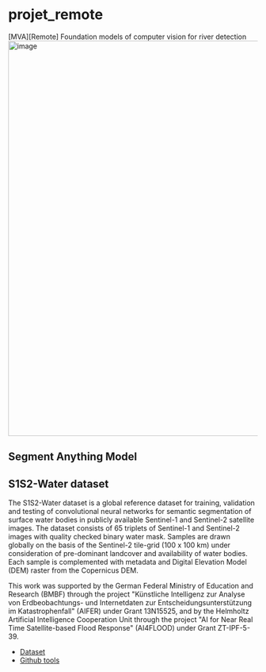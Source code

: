 # projet_remote

[MVA][Remote] Foundation models of computer vision for river detection
<img width="796" alt="image" src="https://github.com/EmmaGau/projet_remote/assets/99346502/d412b4ad-f50a-4811-9881-e4a9f6e2f4e0">

## Segment Anything Model

## S1S2-Water dataset

The S1S2-Water dataset is a global reference dataset for training, validation and testing of convolutional neural networks for semantic segmentation of surface water bodies in publicly available Sentinel-1 and Sentinel-2 satellite images. The dataset consists of 65 triplets of Sentinel-1 and Sentinel-2 images with quality checked binary water mask. Samples are drawn globally on the basis of the Sentinel-2 tile-grid (100 x 100 km) under consideration of pre-dominant landcover and availability of water bodies. Each sample is complemented with metadata and Digital Elevation Model (DEM) raster from the Copernicus DEM.

This work was supported by the German Federal Ministry of Education and Research (BMBF) through the project "Künstliche Intelligenz zur Analyse von Erdbeobachtungs- und Internetdaten zur Entscheidungsunterstützung im Katastrophenfall" (AIFER) under Grant 13N15525, and by the Helmholtz Artificial Intelligence Cooperation Unit through the project "AI for Near Real Time Satellite-based Flood Response" (AI4FLOOD) under Grant ZT-IPF-5-39.

- [Dataset](https://zenodo.org/records/8314175)
- [Github tools](https://github.com/MWieland/s1s2_water/tree/main)
